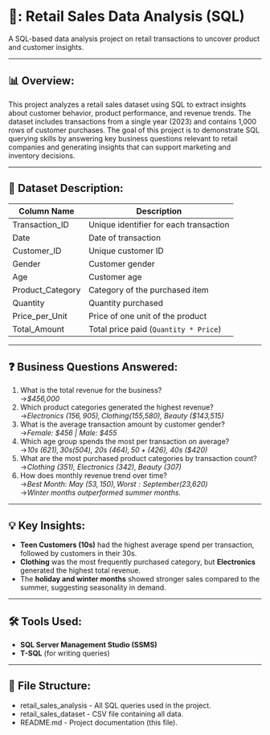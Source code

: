 # 🛒: Retail Sales Data Analysis (SQL)
A SQL-based data analysis project on retail transactions to uncover product and customer insights.

---

## 📊 Overview:
This project analyzes a retail sales dataset using SQL to extract insights about customer behavior, product performance, and revenue trends. The dataset includes transactions from a single year (2023) and contains 1,000 rows of customer purchases.
The goal of this project is to demonstrate SQL querying skills by answering key business questions relevant to retail companies and generating insights that can support marketing and inventory decisions.

---

## 🧾 Dataset Description:
| Column Name       | Description                            |
| ----------------- | -------------------------------------- |
| Transaction\_ID   | Unique identifier for each transaction |
| Date              | Date of transaction                    |
| Customer\_ID      | Unique customer ID                     |
| Gender            | Customer gender                        |
| Age               | Customer age                           |
| Product\_Category | Category of the purchased item         |
| Quantity          | Quantity purchased                     |
| Price\_per\_Unit  | Price of one unit of the product       |
| Total\_Amount     | Total price paid (`Quantity * Price`)  |

---

## ❓ Business Questions Answered:
1. What is the total revenue for the business?\
   &rarr;*$456,000*
2. Which product categories generated the highest revenue?\
   &rarr;*Electronics ($156,905), Clothing ($155,580), Beauty ($143,515)*
3. What is the average transaction amount by customer gender?\
   &rarr;*Female: $456 | Male: $455*
4. Which age group spends the most per transaction on average?\
   &rarr;*10s ($621), 30s ($504), 20s ($464), 50+ ($426), 40s ($420)*
5. What are the most purchased product categories by transaction count?\
   &rarr;*Clothing (351), Electronics (342), Beauty (307)*
6. How does monthly revenue trend over time?\
   &rarr;*Best Month: May ($53,150), Worst: September ($23,620)*\
   &rarr;*Winter months outperformed summer months.*

---

## 💡 Key Insights:
* **Teen Customers (10s)** had the highest average spend per transaction, followed by customers in their 30s.
* **Clothing** was the most frequently purchased category, but **Electronics** generated the highest total revenue.
* The **holiday and winter months** showed stronger sales compared to the summer, suggesting seasonality in demand.

---

## 🛠️ Tools Used:
* **SQL Server Management Studio (SSMS)**
* **T-SQL** (for writing queries)

---

## 📁 File Structure:
* retail_sales_analysis - All SQL queries used in the project.
* retail_sales_dataset - CSV file containing all data.
* README.md - Project documentation (this file).
